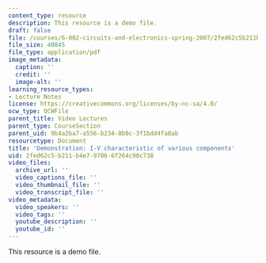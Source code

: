 ```yaml
---
content_type: resource
description: This resource is a demo file.
draft: false
file: /courses/6-002-circuits-and-electronics-spring-2007/2fed62c5b211b4e797066f264c90c738_demo_01.pdf
file_size: 40845
file_type: application/pdf
image_metadata:
  caption: ''
  credit: ''
  image-alt: ''
learning_resource_types:
- Lecture Notes
license: https://creativecommons.org/licenses/by-nc-sa/4.0/
ocw_type: OCWFile
parent_title: Video Lectures
parent_type: CourseSection
parent_uid: 9b4a2ba7-a556-b234-8b0c-3f1bdd4fa8ab
resourcetype: Document
title: 'Demonstration: I-V characteristic of various components'
uid: 2fed62c5-b211-b4e7-9706-6f264c90c738
video_files:
  archive_url: ''
  video_captions_file: ''
  video_thumbnail_file: ''
  video_transcript_file: ''
video_metadata:
  video_speakers: ''
  video_tags: ''
  youtube_description: ''
  youtube_id: ''
---
```

This resource is a demo file.